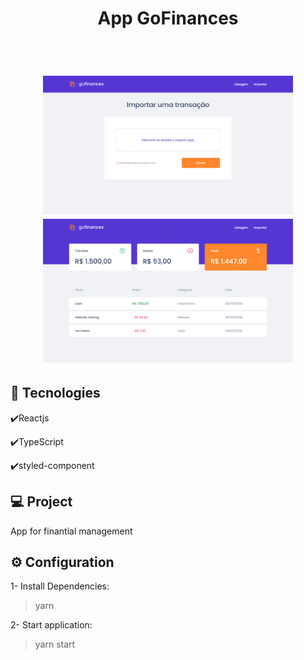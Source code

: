   <h1 align="center">
     App GoFinances</h1>

  <br>

  <h1 align="center">
      <img width="400" src="https://github.com/dyjarufa/GoFinances/blob/master/src/assets/importar.PNG" />
      <img width="400" height="230" src="https://github.com/dyjarufa/GoFinances/blob/master/src/assets/listagem.PNG"/>

  </h1>


  ## :rocket: Tecnologies


  ✔️Reactjs

  ✔️TypeScript

  ✔️styled-component




  ## 💻 Project

  App for finantial management

  ## ⚙ Configuration

  1- Install Dependencies:
  > yarn

  2- Start application:
  > yarn start

